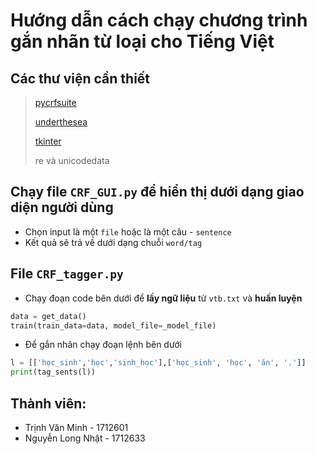 # Hướng dẫn cách chạy chương trình gắn nhãn từ loại cho Tiếng Việt

## Các thư viện cần thiết

> [pycrfsuite](https://pypi.org/project/python-crfsuite/)
> 
> [underthesea](https://pypi.org/project/underthesea/)
> 
> [tkinter](https://www.codegrepper.com/code-examples/delphi/pip+install+tkinter)
> 
> re và unicodedata

## Chạy file ```CRF_GUI.py``` để hiển thị dưới dạng giao diện người dùng

* Chọn input là một ```file``` hoặc là một câu - ```sentence```
* Kết quả sẽ trả về dưới dạng chuỗi ```word/tag```

## File ```CRF_tagger.py```

* Chạy đoạn code bên dưới để **lấy ngữ liệu** từ ```vtb.txt``` và **huấn luyện**

```python
data = get_data() 
train(train_data=data, model_file=_model_file)
```

 * Để gắn nhãn chạy đoạn lệnh bên dưới

 ```python
l = [['học_sinh','học','sinh_học'],['học_sinh', 'học', 'ăn', '.']]
print(tag_sents(l))
 ```

## Thành viên:

* Trịnh Văn Minh - 1712601
* Nguyễn Long Nhật - 1712633